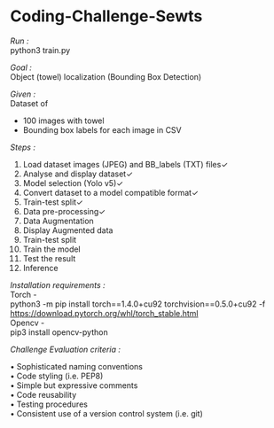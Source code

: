 # Coding-Challenge-Sewts  

*Run :*   
python3 train.py

*Goal :*   
Object (towel) localization (Bounding Box Detection)  

*Given :*  
Dataset of 
* 100 images with towel  
* Bounding box labels for each image in CSV  

*Steps :*  
1. Load dataset images (JPEG) and BB_labels (TXT) files✓  
2. Analyse and display dataset✓  
3. Model selection (Yolo v5)✓  
4. Convert dataset to a model compatible format✓  
5. Train-test split✓  
6. Data pre-processing✓  
4. Data Augmentation  
5. Display Augmented data  
6. Train-test split  
8. Train the model  
9. Test the result  
10. Inference  
 
*Installation requirements :*  
Torch -  
python3 -m pip install torch==1.4.0+cu92 torchvision==0.5.0+cu92 -f https://download.pytorch.org/whl/torch_stable.html  
Opencv -  
pip3 install opencv-python  


*Challenge Evaluation criteria :*   

• Sophisticated naming conventions  
• Code styling (i.e. PEP8)  
• Simple but expressive comments  
• Code reusability  
• Testing procedures  
• Consistent use of a version control system (i.e. git)  

